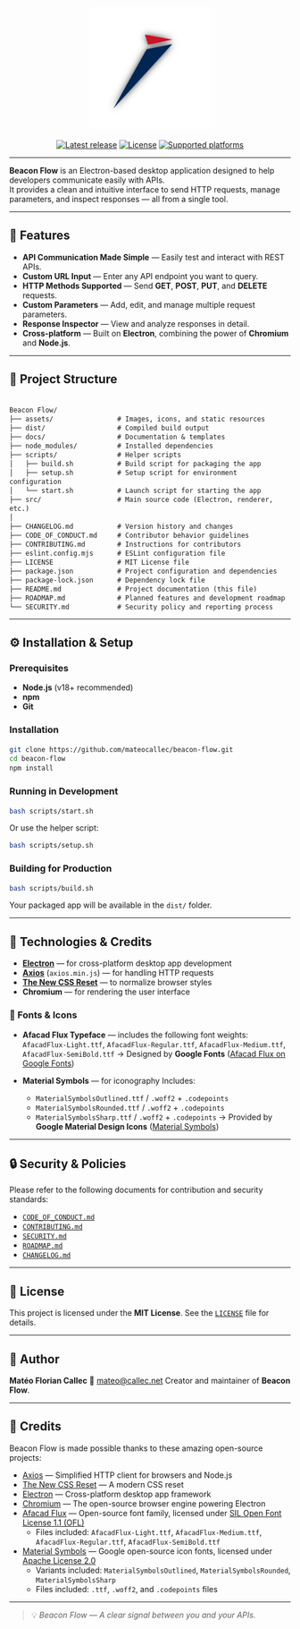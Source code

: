 <div align="center">
    <a href="https://github.com/mateocallec/beacon-flow"><img src="./assets/icons/2048x2048.png?raw=true" alt="beacon-flow" height="217" /></a>
</div>

<div>&nbsp;</div>

<div align="center">
    <a href="https://github.com/mateocallec/beacon-flow/releases"><img src="https://img.shields.io/github/v/release/mateocallec/beacon-flow?label=lastest%20release&color=blue" alt="Latest release" /></a>
    <a href="https://github.com/mateocallec/beacon-flow/blob/main/LICENSE"><img src="https://img.shields.io/github/license/mateocallec/beacon-flow?label=license&color=white" alt="License" /></a>
    <a href="https://github.com/mateocallec/beacon-flow/releases"><img src="https://img.shields.io/badge/platform-Cross--Platform-darkred?logo=electron&logoColor=white" alt="Supported platforms" /></a>
</div>

<hr />

**Beacon Flow** is an Electron-based desktop application designed to help developers communicate easily with APIs.  
It provides a clean and intuitive interface to send HTTP requests, manage parameters, and inspect responses — all from a single tool.

---

## 🚀 Features

- **API Communication Made Simple** — Easily test and interact with REST APIs.  
- **Custom URL Input** — Enter any API endpoint you want to query.  
- **HTTP Methods Supported** — Send **GET**, **POST**, **PUT**, and **DELETE** requests.  
- **Custom Parameters** — Add, edit, and manage multiple request parameters.  
- **Response Inspector** — View and analyze responses in detail.  
- **Cross-platform** — Built on **Electron**, combining the power of **Chromium** and **Node.js**.

---

## 🧩 Project Structure

```

Beacon Flow/
├── assets/                # Images, icons, and static resources
├── dist/                  # Compiled build output
├── docs/                  # Documentation & templates
├── node_modules/          # Installed dependencies
├── scripts/               # Helper scripts
│   ├── build.sh           # Build script for packaging the app
│   ├── setup.sh           # Setup script for environment configuration
│   └── start.sh           # Launch script for starting the app
├── src/                   # Main source code (Electron, renderer, etc.)
│
├── CHANGELOG.md           # Version history and changes
├── CODE_OF_CONDUCT.md     # Contributor behavior guidelines
├── CONTRIBUTING.md        # Instructions for contributors
├── eslint.config.mjs      # ESLint configuration file
├── LICENSE                # MIT License file
├── package.json           # Project configuration and dependencies
├── package-lock.json      # Dependency lock file
├── README.md              # Project documentation (this file)
├── ROADMAP.md             # Planned features and development roadmap
└── SECURITY.md            # Security policy and reporting process

````

---

## ⚙️ Installation & Setup

### Prerequisites
- **Node.js** (v18+ recommended)
- **npm**
- **Git**

### Installation

```bash
git clone https://github.com/mateocallec/beacon-flow.git
cd beacon-flow
npm install
````

### Running in Development

```bash
bash scripts/start.sh
```

Or use the helper script:

```bash
bash scripts/setup.sh
```

### Building for Production

```bash
bash scripts/build.sh
```

Your packaged app will be available in the `dist/` folder.

---

## 🧠 Technologies & Credits

* **[Electron](https://www.electronjs.org/)** — for cross-platform desktop app development
* **[Axios](https://axios-http.com/)** (`axios.min.js`) — for handling HTTP requests
* **[The New CSS Reset](https://github.com/elad2412/the-new-css-reset)** — to normalize browser styles
* **Chromium** — for rendering the user interface

### 🎨 Fonts & Icons

* **Afacad Flux Typeface** — includes the following font weights:
  `AfacadFlux-Light.ttf`, `AfacadFlux-Regular.ttf`, `AfacadFlux-Medium.ttf`, `AfacadFlux-SemiBold.ttf`
  → Designed by **Google Fonts** ([Afacad Flux on Google Fonts](https://fonts.google.com/specimen/Afacad+Flux))
* **Material Symbols** — for iconography
  Includes:

  * `MaterialSymbolsOutlined.ttf` / `.woff2` + `.codepoints`
  * `MaterialSymbolsRounded.ttf` / `.woff2` + `.codepoints`
  * `MaterialSymbolsSharp.ttf` / `.woff2` + `.codepoints`
    → Provided by **Google Material Design Icons** ([Material Symbols](https://fonts.google.com/icons))

---

## 🔒 Security & Policies

Please refer to the following documents for contribution and security standards:

* [`CODE_OF_CONDUCT.md`](./CODE_OF_CONDUCT.md)
* [`CONTRIBUTING.md`](./CONTRIBUTING.md)
* [`SECURITY.md`](./SECURITY.md)
* [`ROADMAP.md`](./ROADMAP.md)
* [`CHANGELOG.md`](./CHANGELOG.md)

---

## 🧾 License

This project is licensed under the **MIT License**.
See the [`LICENSE`](./LICENSE) file for details.

---

## 👤 Author

**Matéo Florian Callec**
📧 [mateo@callec.net](mailto:mateo@callec.net)
Creator and maintainer of **Beacon Flow**.

---

## 🙏 Credits

Beacon Flow is made possible thanks to these amazing open-source projects:

* [Axios](https://axios-http.com/) — Simplified HTTP client for browsers and Node.js
* [The New CSS Reset](https://github.com/elad2412/the-new-css-reset) — A modern CSS reset
* [Electron](https://www.electronjs.org/) — Cross-platform desktop app framework
* [Chromium](https://www.chromium.org/) — The open-source browser engine powering Electron
* [Afacad Flux](https://justfreefonts.com/fonts/afacad-flux) — Open-source font family, licensed under [SIL Open Font License 1.1 (OFL)](https://scripts.sil.org/OFL)
  * Files included: `AfacadFlux-Light.ttf`, `AfacadFlux-Medium.ttf`, `AfacadFlux-Regular.ttf`, `AfacadFlux-SemiBold.ttf`
* [Material Symbols](https://fonts.google.com/icons) — Google open-source icon fonts, licensed under [Apache License 2.0](https://www.apache.org/licenses/LICENSE-2.0)
  * Variants included: `MaterialSymbolsOutlined`, `MaterialSymbolsRounded`, `MaterialSymbolsSharp`
  * Files included: `.ttf`, `.woff2`, and `.codepoints` files

---

> 💡 *Beacon Flow — A clear signal between you and your APIs.*
